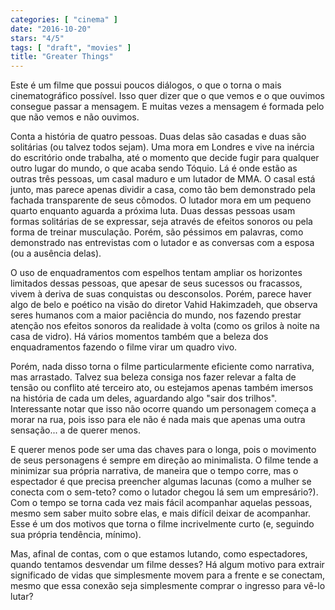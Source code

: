 ```yaml
---
categories: [ "cinema" ]
date: "2016-10-20"
stars: "4/5"
tags: [ "draft", "movies" ]
title: "Greater Things"
---
```

Este é um filme que possui poucos diálogos, o que o torna o mais
cinematográfico possível. Isso quer dizer que o que vemos e o que
ouvimos consegue passar a mensagem. E muitas vezes a mensagem é formada
pelo que não vemos e não ouvimos.

Conta a história de quatro pessoas. Duas delas são casadas e duas
são solitárias (ou talvez todos sejam). Uma mora em Londres e vive na
inércia do escritório onde trabalha, até o momento que decide fugir
para qualquer outro lugar do mundo, o que acaba sendo Tóquio. Lá é
onde estão as outras três pessoas, um casal maduro e um lutador de
MMA. O casal está junto, mas parece apenas dividir a casa, como tão
bem demonstrado pela fachada transparente de seus cômodos. O lutador
mora em um pequeno quarto enquanto aguarda a próxima luta. Duas dessas
pessoas usam formas solitárias de se expressar, seja através de efeitos
sonoros ou pela forma de treinar musculação. Porém, são péssimos em
palavras, como demonstrado nas entrevistas com o lutador e as conversas
com a esposa (ou a ausência delas).

O uso de enquadramentos com espelhos tentam ampliar os horizontes
limitados dessas pessoas, que apesar de seus sucessos ou fracassos,
vivem à deriva de suas conquistas ou desconsolos. Porém, parece
haver algo de belo e poético na visão do diretor Vahid Hakimzadeh,
que observa seres humanos com a maior paciência do mundo, nos fazendo
prestar atenção nos efeitos sonoros da realidade à volta (como os
grilos à noite na casa de vidro). Há vários momentos também que a
beleza dos enquadramentos fazendo o filme virar um quadro vivo.

Porém, nada disso torna o filme particularmente eficiente como
narrativa, mas arrastado. Talvez sua beleza consiga nos fazer relevar
a falta de tensão ou conflito até terceiro ato, ou estejamos apenas
também imersos na história de cada um deles, aguardando algo "sair dos
trilhos". Interessante notar que isso não ocorre quando um personagem
começa a morar na rua, pois isso para ele não é nada mais que apenas
uma outra sensação... a de querer menos.

E querer menos pode ser uma das chaves para o longa, pois o movimento de
seus personagens é sempre em direção ao minimalista. O filme tende
a minimizar sua própria narrativa, de maneira que o tempo corre,
mas o espectador é que precisa preencher algumas lacunas (como a
mulher se conecta com o sem-teto? como o lutador chegou lá sem um
empresário?). Com o tempo se torna cada vez mais fácil acompanhar
aquelas pessoas, mesmo sem saber muito sobre elas, e mais difícil deixar
de acompanhar. Esse é um dos motivos que torna o filme incrivelmente
curto (e, seguindo sua própria tendência, mínimo).

Mas, afinal de contas, com o que estamos lutando, como espectadores,
quando tentamos desvendar um filme desses? Há algum motivo para extrair
significado de vidas que simplesmente movem para a frente e se conectam,
mesmo que essa conexão seja simplesmente comprar o ingresso para vê-lo
lutar?
